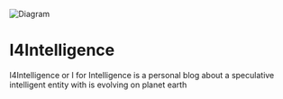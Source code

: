 ![Diagram](https://eduardopenag.github.io/I4Intelligence-I_logo.svg)

# I4Intelligence
I4Intelligence or I for Intelligence is a personal blog about a speculative  intelligent entity with is evolving on planet earth
